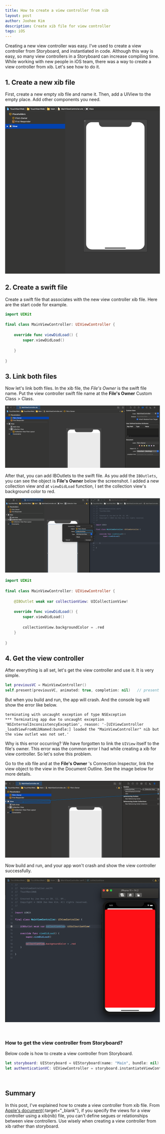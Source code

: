```yaml
---
title: How to create a view controller from xib
layout: post
author: Joohee Kim
description: Create xib file for view controller
tags: iOS
---
```


Creating a new view controller was easy. I've used to create a view controller from Storyboard, and instantiated in code. Although this way is easy, so many view controllers in a Storyboard can increase compiling time. While working with new people in iOS team, there was a way to create a view controller from xib. Let's see how to do it.

## 1. Create a new xib file
First, create a new empty xib file and name it. Then, add a UIView to the empty place. Add other components you need.

![An empty xib file having a UIView](/assets/img/2020/11/09/image1.png)

## 2. Create a swift file
Create a swift file that associates with the new view controller xib file. Here are the start code for example.

```swift
import UIKit

final class MainViewController: UIViewController {
    
    override func viewDidLoad() {
        super.viewDidLoad()
        
    }
    
}
```

## 3. Link both files
Now let's link both files. In the xib file, the *File's Owner* is the swift file name. Put the view controller swift file name at the **File's Owner** Custom Class > Class.

![UIView xib file's owner is the swift file name](/assets/img/2020/11/09/image2.png)

After that, you can add IBOutlets to the swift file. As you add the ```IBOutlets```, you can see the object is **File's Owner** below the screenshot. I added a new collection view and at ```viewDidLoad``` function, I set the collection view's background color to red.

![IBOutlet's object is file's owner](/assets/img/2020/11/09/image3.png)

```swift
import UIKit

final class MainViewController: UIViewController {
    
    @IBOutlet weak var collectionView: UICollectionView!
    
    override func viewDidLoad() {
        super.viewDidLoad()
        
        collectionView.backgroundColor = .red
    }
    
}
```

## 4. Get the view controller
After everything is all set, let's get the view controller and use it. It is very simple.

```swift
let previousVC = MainViewController()
self.present(previousVC, animated: true, completion: nil)   // present or push as you wish
```

But when you build and run, the app will crash. And the console log will show the error like below.

```
terminating with uncaught exception of type NSException
*** Terminating app due to uncaught exception 'NSInternalInconsistencyException', reason: '-[UIViewController _loadViewFromNibNamed:bundle:] loaded the "MainViewController" nib but the view outlet was not set.'
```

Why is this error occurring? We have forgotten to link the ```UIView``` itself to the file's owner. This error was the common error I had while creating a xib for view controller. So let's solve this problem.

Go to the xib file and at the **File's Owner** 's Connection Inspector, link the view object to the view in the Document Outline. See the image below for more details.

![Linking the view from Connection Inspector to the view in Document Outline](/assets/img/2020/11/09/image4.png)

Now build and run, and your app won't crash and show the view controller successfully.

![A new view controller is successfully presented](/assets/img/2020/11/09/image5.png)

<br>

### How to get the view controller from Storyboard?
Below code is how to create a view controller from Storyboard.

```swift
let storyboard: UIStoryboard = UIStoryboard(name: "Main", bundle: nil)
let authenticationVC: UIViewController = storyboard.instantiateViewController(withIdentifier: "AuthenticationVC") as UIViewController
```

<br>

## Summary
In this post, I've explained how to create a view controller from xib file. From [Apple's document](https://developer.apple.com/documentation/uikit/uiviewcontroller){:target="_blank"}, if you specify the views for a view controller using a xib(nib) file, you can't define segues or relationships between view controllers. Use wisely when creating a view controller from xib rather than storyboard.